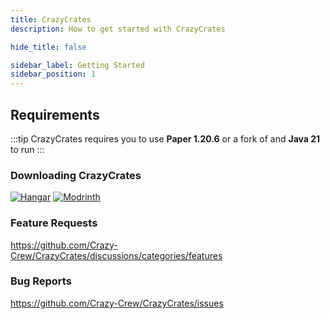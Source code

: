 ```yaml
---
title: CrazyCrates
description: How to get started with CrazyCrates

hide_title: false

sidebar_label: Getting Started
sidebar_position: 1
---
```

## Requirements
:::tip
CrazyCrates requires you to use **Paper 1.20.6** or a fork of and **Java 21** to run
:::

### Downloading CrazyCrates
[![Hangar](https://raw.githubusercontent.com/intergrav/devins-badges/v3/assets/cozy-minimal/available/hangar_64h.png)](https://hangar.papermc.io/CrazyCrew/CrazyCrates)
[![Modrinth](https://raw.githubusercontent.com/intergrav/devins-badges/v3/assets/cozy-minimal/available/modrinth_64h.png)](https://modrinth.com/plugin/crazycrates)

### Feature Requests
https://github.com/Crazy-Crew/CrazyCrates/discussions/categories/features

### Bug Reports
https://github.com/Crazy-Crew/CrazyCrates/issues